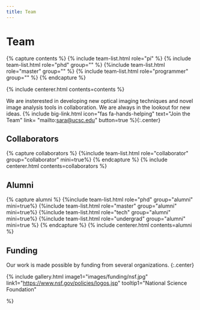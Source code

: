 ```yaml
---
title: Team
---
```


# <i class="fas fa-users"></i>Team
<!-- section break -->
{% capture contents %}
{% include team-list.html role="pi" %}
{% include team-list.html role="phd" group="" %}
{%include team-list.html role="master" group="" %}
{% include team-list.html role="programmer" group="" %}
{% endcapture %}

{% include centerer.html contents=contents %}
<!-- section break -->
<!-- section dark -->

<!-- section background images/ece_logo.jpg -->
We are insterested in developing new optical imaging techniques and novel image analysis tools in collaboration. We are always in the lookout for new ideas.
{%
  include big-link.html
  icon="fas fa-hands-helping"
  text="Join the Team"
  link= "mailto:sara@ucsc.edu"
  button=true
%}{:.center}

<!-- section break -->
## Collaborators
{% capture collaborators %}
{%include team-list.html role="collaborator" group="collaborator" mini=true%}
{% endcapture %}
{% include centerer.html contents=collaborators %}
<!-- section break -->

## Alumni
{% capture alumni %}
{%include team-list.html role="phd" group="alumni" mini=true%}
{%include team-list.html role="master" group="alumni" mini=true%}
{%include team-list.html role="tech" group="alumni" mini=true%}
{%include team-list.html role="undergrad" group="alumni" mini=true %}
{% endcapture %}
{% include centerer.html contents=alumni %}

<!-- section break -->

## Funding
Our work is made possible by funding from several organizations.
{:.center}

{%
  include gallery.html
  image1="images/funding/nsf.jpg"
  link1="https://www.nsf.gov/policies/logos.jsp"
  tooltip1="National Science Foundation"

%}
